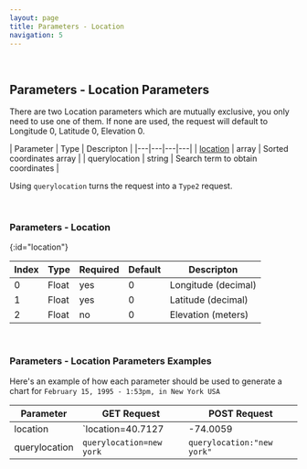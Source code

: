 ```yaml
---
layout: page
title: Parameters - Location
navigation: 5
---
```


<style>
	.inner a {
		color: royalblue;
		font-weight: bold;
	}
	.inner code {
		font-size: 100%;
	}
	.sidebar {
		width: 30%
	}
	.navigation li {
		padding: 5px;
	}
</style>

<script>
	if (location.hash) {
		let target = location.hash;
		document.querySelector(".content").scroll({top:document.querySelector(target).offsetTop,behavior:"smooth"})
	}
</script>

<br>

## Parameters - Location Parameters

There are two Location parameters which are mutually exclusive, you only need to use one of them. If none are used, the request will default to Longitude 0, Latitude 0, Elevation 0.

| Parameter | Type | Descripton |
|---|---|---|---|
| [location](#location) | array | Sorted coordinates array |
| querylocation | string | Search term to obtain coordinates |

Using `querylocation` turns the request into a `Type2` request.

<br>

### Parameters - Location
{:id="location"}

| Index | Type | Required | Default | Descripton |
|---|---|---|---|---|
| 0 | Float | yes | 0 | Longitude (decimal) |
| 1 | Float | yes | 0 | Latitude (decimal) |
| 2 | Float | no | 0 | Elevation (meters) |

<br>

### Parameters - Location Parameters Examples

Here's an example of how each parameter should be used to generate a chart for `February 15, 1995 - 1:53pm, in New York USA`

| Parameter | GET Request | POST Request
|---|---|---|
| location | `location=40.7127|-74.0059|13` | `location:[40.7127,-74.0059,13]` |
| querylocation | `querylocation=new york` | `querylocation:"new york"` |

<br><br><br>
